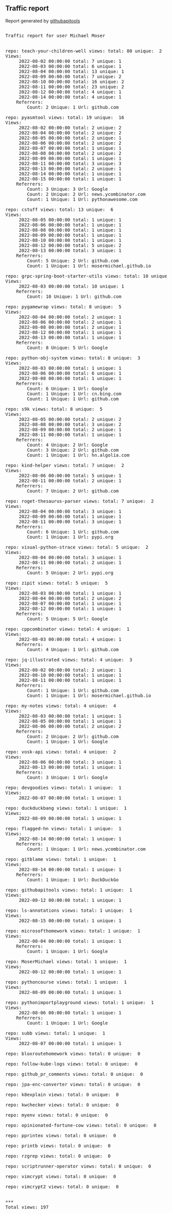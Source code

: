 <h2> Traffic report </h2>

Report generated by <a href="https://github.com/MoserMichael/githubapitools">githubapitools</a>

<pre>

Traffic report for user Michael Moser


repo: teach-your-children-well views: total: 80 unique:  2
Views:
	 2022-08-02 00:00:00 total: 7 unique: 1
	 2022-08-03 00:00:00 total: 6 unique: 1
	 2022-08-04 00:00:00 total: 13 unique: 1
	 2022-08-09 00:00:00 total: 7 unique: 2
	 2022-08-10 00:00:00 total: 16 unique: 2
	 2022-08-11 00:00:00 total: 23 unique: 2
	 2022-08-12 00:00:00 total: 4 unique: 1
	 2022-08-14 00:00:00 total: 4 unique: 1
	Referrers:
		Count: 2 Unique: 1 Url: github.com

repo: pyasmtool views: total: 19 unique:  16
Views:
	 2022-08-02 00:00:00 total: 2 unique: 2
	 2022-08-04 00:00:00 total: 2 unique: 2
	 2022-08-05 00:00:00 total: 2 unique: 1
	 2022-08-06 00:00:00 total: 2 unique: 2
	 2022-08-07 00:00:00 total: 1 unique: 1
	 2022-08-08 00:00:00 total: 2 unique: 2
	 2022-08-09 00:00:00 total: 1 unique: 1
	 2022-08-11 00:00:00 total: 3 unique: 3
	 2022-08-13 00:00:00 total: 2 unique: 1
	 2022-08-14 00:00:00 total: 1 unique: 1
	 2022-08-15 00:00:00 total: 1 unique: 1
	Referrers:
		Count: 3 Unique: 3 Url: Google
		Count: 2 Unique: 2 Url: news.ycombinator.com
		Count: 1 Unique: 1 Url: pythonawesome.com

repo: cstuff views: total: 13 unique:  6
Views:
	 2022-08-05 00:00:00 total: 1 unique: 1
	 2022-08-06 00:00:00 total: 1 unique: 1
	 2022-08-08 00:00:00 total: 1 unique: 1
	 2022-08-09 00:00:00 total: 1 unique: 1
	 2022-08-10 00:00:00 total: 1 unique: 1
	 2022-08-12 00:00:00 total: 5 unique: 2
	 2022-08-13 00:00:00 total: 3 unique: 1
	Referrers:
		Count: 5 Unique: 2 Url: github.com
		Count: 1 Unique: 1 Url: mosermichael.github.io

repo: grpc-spring-boot-starter-utils views: total: 10 unique:  1
Views:
	 2022-08-03 00:00:00 total: 10 unique: 1
	Referrers:
		Count: 10 Unique: 1 Url: github.com

repo: pygamewrap views: total: 8 unique:  5
Views:
	 2022-08-04 00:00:00 total: 2 unique: 1
	 2022-08-06 00:00:00 total: 2 unique: 1
	 2022-08-08 00:00:00 total: 2 unique: 1
	 2022-08-12 00:00:00 total: 1 unique: 1
	 2022-08-13 00:00:00 total: 1 unique: 1
	Referrers:
		Count: 8 Unique: 5 Url: Google

repo: python-obj-system views: total: 8 unique:  3
Views:
	 2022-08-03 00:00:00 total: 1 unique: 1
	 2022-08-06 00:00:00 total: 6 unique: 1
	 2022-08-08 00:00:00 total: 1 unique: 1
	Referrers:
		Count: 6 Unique: 1 Url: Google
		Count: 1 Unique: 1 Url: cn.bing.com
		Count: 1 Unique: 1 Url: github.com

repo: s9k views: total: 8 unique:  5
Views:
	 2022-08-05 00:00:00 total: 2 unique: 2
	 2022-08-08 00:00:00 total: 3 unique: 2
	 2022-08-09 00:00:00 total: 2 unique: 1
	 2022-08-11 00:00:00 total: 1 unique: 1
	Referrers:
		Count: 4 Unique: 2 Url: Google
		Count: 3 Unique: 2 Url: github.com
		Count: 1 Unique: 1 Url: hn.algolia.com

repo: kind-helper views: total: 7 unique:  2
Views:
	 2022-08-06 00:00:00 total: 5 unique: 1
	 2022-08-11 00:00:00 total: 2 unique: 1
	Referrers:
		Count: 7 Unique: 2 Url: github.com

repo: roget-thesaurus-parser views: total: 7 unique:  2
Views:
	 2022-08-04 00:00:00 total: 3 unique: 1
	 2022-08-09 00:00:00 total: 1 unique: 1
	 2022-08-11 00:00:00 total: 3 unique: 1
	Referrers:
		Count: 6 Unique: 1 Url: github.com
		Count: 1 Unique: 1 Url: pypi.org

repo: visual-python-strace views: total: 5 unique:  2
Views:
	 2022-08-04 00:00:00 total: 3 unique: 1
	 2022-08-11 00:00:00 total: 2 unique: 1
	Referrers:
		Count: 5 Unique: 2 Url: pypi.org

repo: zipit views: total: 5 unique:  5
Views:
	 2022-08-03 00:00:00 total: 1 unique: 1
	 2022-08-04 00:00:00 total: 2 unique: 2
	 2022-08-07 00:00:00 total: 1 unique: 1
	 2022-08-12 00:00:00 total: 1 unique: 1
	Referrers:
		Count: 5 Unique: 5 Url: Google

repo: cppcombinator views: total: 4 unique:  1
Views:
	 2022-08-03 00:00:00 total: 4 unique: 1
	Referrers:
		Count: 4 Unique: 1 Url: github.com

repo: jq-illustrated views: total: 4 unique:  3
Views:
	 2022-08-02 00:00:00 total: 2 unique: 1
	 2022-08-10 00:00:00 total: 1 unique: 1
	 2022-08-11 00:00:00 total: 1 unique: 1
	Referrers:
		Count: 1 Unique: 1 Url: github.com
		Count: 1 Unique: 1 Url: mosermichael.github.io

repo: my-notes views: total: 4 unique:  4
Views:
	 2022-08-03 00:00:00 total: 1 unique: 1
	 2022-08-05 00:00:00 total: 1 unique: 1
	 2022-08-06 00:00:00 total: 2 unique: 2
	Referrers:
		Count: 2 Unique: 2 Url: github.com
		Count: 1 Unique: 1 Url: Google

repo: vosk-api views: total: 4 unique:  2
Views:
	 2022-08-06 00:00:00 total: 3 unique: 1
	 2022-08-13 00:00:00 total: 1 unique: 1
	Referrers:
		Count: 3 Unique: 1 Url: Google

repo: devgoodies views: total: 1 unique:  1
Views:
	 2022-08-07 00:00:00 total: 1 unique: 1

repo: duckduckbang views: total: 1 unique:  1
Views:
	 2022-08-09 00:00:00 total: 1 unique: 1

repo: flagged-hn views: total: 1 unique:  1
Views:
	 2022-08-14 00:00:00 total: 1 unique: 1
	Referrers:
		Count: 1 Unique: 1 Url: news.ycombinator.com

repo: gitblame views: total: 1 unique:  1
Views:
	 2022-08-14 00:00:00 total: 1 unique: 1
	Referrers:
		Count: 1 Unique: 1 Url: DuckDuckGo

repo: githubapitools views: total: 1 unique:  1
Views:
	 2022-08-12 00:00:00 total: 1 unique: 1

repo: ls-annotations views: total: 1 unique:  1
Views:
	 2022-08-15 00:00:00 total: 1 unique: 1

repo: microsofthomework views: total: 1 unique:  1
Views:
	 2022-08-04 00:00:00 total: 1 unique: 1
	Referrers:
		Count: 1 Unique: 1 Url: Google

repo: MoserMichael views: total: 1 unique:  1
Views:
	 2022-08-12 00:00:00 total: 1 unique: 1

repo: pythoncourse views: total: 1 unique:  1
Views:
	 2022-08-09 00:00:00 total: 1 unique: 1

repo: pythonimportplayground views: total: 1 unique:  1
Views:
	 2022-08-06 00:00:00 total: 1 unique: 1
	Referrers:
		Count: 1 Unique: 1 Url: Google

repo: subb views: total: 1 unique:  1
Views:
	 2022-08-07 00:00:00 total: 1 unique: 1

repo: bloxroutehomework views: total: 0 unique:  0

repo: follow-kube-logs views: total: 0 unique:  0

repo: github_pr_comments views: total: 0 unique:  0

repo: jpa-enc-converter views: total: 0 unique:  0

repo: k8explain views: total: 0 unique:  0

repo: kwchecker views: total: 0 unique:  0

repo: myenv views: total: 0 unique:  0

repo: opinionated-fortune-cow views: total: 0 unique:  0

repo: pprintex views: total: 0 unique:  0

repo: printb views: total: 0 unique:  0

repo: rzgrep views: total: 0 unique:  0

repo: scriptrunner-operator views: total: 0 unique:  0

repo: vimcrypt views: total: 0 unique:  0

repo: vimcrypt2 views: total: 0 unique:  0


***
Total views: 197
